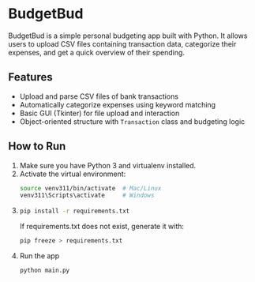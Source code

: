 # BudgetBud

BudgetBud is a simple personal budgeting app built with Python. It allows users to upload CSV files containing transaction data, categorize their expenses, and get a quick overview of their spending.

## Features

- Upload and parse CSV files of bank transactions
- Automatically categorize expenses using keyword matching
- Basic GUI (Tkinter) for file upload and interaction
- Object-oriented structure with `Transaction` class and budgeting logic

## How to Run

1. Make sure you have Python 3 and virtualenv installed.
2. Activate the virtual environment:
   ```bash
   source venv311/bin/activate  # Mac/Linux
   venv311\Scripts\activate     # Windows
3.
   ```bash
   pip install -r requirements.txt
   ```
   If requirements.txt does not exist, generate it with:
   ```bash
   pip freeze > requirements.txt
4. Run the app
   ```bash
   python main.py


